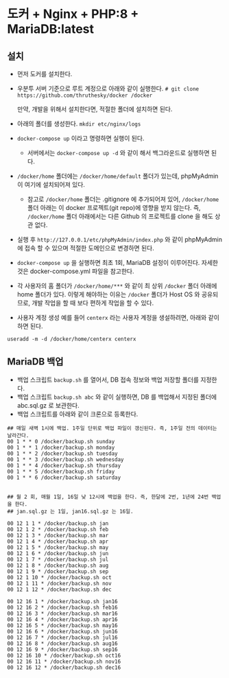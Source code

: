 # 도커 + Nginx + PHP:8 + MariaDB:latest


## 설치

- 먼저 도커를 설치한다.
  
- 우분투 서버 기준으로 루트 계정으로 아래와 같이 실행한다.
  `# git clone https://github.com/thruthesky/docker /docker`
  
  만약, 개발을 위해서 설치한다면, 적절한 폴더에 설치하면 된다.


- 아래의 폴더를 생성한다.
  `mkdir etc/nginx/logs`
  
- `docker-compose up` 이라고 명령하면 실행이 된다.
  - 서버에서는 `docker-compose up -d` 와 같이 해서 백그라운드로 실행하면 된다.

- `/docker/home` 폴더에는 `/docker/home/default` 폴더가 있는데, phpMyAdmin 이 여기에 설치되어져 있다.
  - 참고로 `/docker/home` 폴더는 .gitignore 에 추가되어져 있어,
    `/docker/home` 폴더 아래는 이 docker 프로젝트(git repo)에 영향을 받지 않는다.
    즉, `/docker/home` 폴더 아래에서는 다른 Github 의 프로젝트를 clone 을 해도 상관 없다.
    
- 실행 후 `http://127.0.0.1/etc/phpMyAdmin/index.php` 와 같이 phpMyAdmin 에 접속 할 수 있으며 적절한 도메인으로 변경하면 된다.
  
- `docker-compose up` 을 실행하면 최초 1회, MariaDB 설정이 이루어진다. 자세한 것은 docker-compose.yml 파일을 참고한다.
- 각 사용자의 홈 폴더가 `/docker/home/***` 와 같이 최 상위 `/docker` 폴더 아래에 home 폴더가 있다.
  이렇게 해야하는 이유는 `/docker` 폴더가 Host OS 와 공유되므로, 개발 작업을 할 때 보다 편하게 작업을 할 수 있다.
  
- 사용자 계정 생성
  예를 들어 `centerx` 라는 사용자 계정을 생설하려면, 아래와 같이 하면 된다.
```shell
useradd -m -d /docker/home/centerx centerx
```




## MariaDB 백업

- 백업 스크립트 `backup.sh` 를 열어서, DB 접속 정보와 백업 저장할 폴더를 지정한다.
- 백업 스크립트 `backup.sh abc` 와 같이 실행하면, DB 를 백업해서 지정된 폴더에 abc.sql.gz 로 보관한다.
- 백업 스크립트를 아래와 같이 크론으로 등록한다.

```text
## 매일 새벽 1시에 백업. 1주일 단위로 백업 파일이 갱신된다. 즉, 1주일 전의 데이터는 날라간다.
00 1 * * 0 /docker/backup.sh sunday
00 1 * * 1 /docker/backup.sh monday
00 1 * * 2 /docker/backup.sh tuesday
00 1 * * 3 /docker/backup.sh wednesday
00 1 * * 4 /docker/backup.sh thursday
00 1 * * 5 /docker/backup.sh friday
00 1 * * 6 /docker/backup.sh saturday


## 월 2 회, 매월 1일, 16일 낮 12시에 백업을 한다. 즉, 한달에 2번, 1년에 24번 백업을 한다.
## jan.sql.gz 는 1일, jan16.sql.gz 는 16일.

00 12 1 1 * /docker/backup.sh jan
00 12 1 2 * /docker/backup.sh feb
00 12 1 3 * /docker/backup.sh mar
00 12 1 4 * /docker/backup.sh apr
00 12 1 5 * /docker/backup.sh may
00 12 1 6 * /docker/backup.sh jun
00 12 1 7 * /docker/backup.sh jul
00 12 1 8 * /docker/backup.sh aug
00 12 1 9 * /docker/backup.sh sep
00 12 1 10 * /docker/backup.sh oct
00 12 1 11 * /docker/backup.sh nov
00 12 1 12 * /docker/backup.sh dec

00 12 16 1 * /docker/backup.sh jan16
00 12 16 2 * /docker/backup.sh feb16
00 12 16 3 * /docker/backup.sh mar16
00 12 16 4 * /docker/backup.sh apr16
00 12 16 5 * /docker/backup.sh may16
00 12 16 6 * /docker/backup.sh jun16
00 12 16 7 * /docker/backup.sh jul16
00 12 16 8 * /docker/backup.sh aug16
00 12 16 9 * /docker/backup.sh sep16
00 12 16 10 * /docker/backup.sh oct16
00 12 16 11 * /docker/backup.sh nov16
00 12 16 12 * /docker/backup.sh dec16
```
